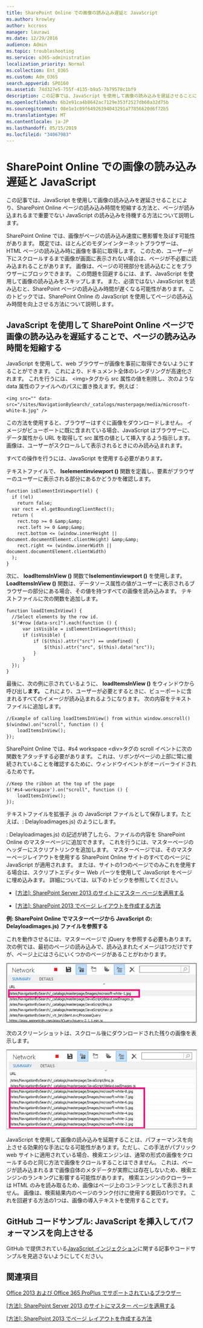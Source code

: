 ```yaml
---
title: SharePoint Online での画像の読み込み遅延と JavaScript
ms.author: krowley
author: kccross
manager: laurawi
ms.date: 12/29/2016
audience: Admin
ms.topic: troubleshooting
ms.service: o365-administration
localization_priority: Normal
ms.collection: Ent_O365
ms.custom: Adm_O365
search.appverid: SPO160
ms.assetid: 74d327e5-755f-4135-b9a5-7b79578c1bf9
description: この記事では、JavaScript を使用して画像の読み込みを遅延させることにより、SharePoint Online ページの読み込み時間を短縮する方法と、ページが読み込まれるまで重要でない JavaScript の読み込みを待機する方法について説明します。
ms.openlocfilehash: 6b2e91ca4b8642ac7129e353f2527db60a32d75b
ms.sourcegitcommit: 08e1e1c09f64926394043291a77856620d6f72b5
ms.translationtype: MT
ms.contentlocale: ja-JP
ms.lasthandoff: 05/15/2019
ms.locfileid: "34067983"
---
```

# <a name="delay-loading-images-and-javascript-in-sharepoint-online"></a>SharePoint Online での画像の読み込み遅延と JavaScript

この記事では、JavaScript を使用して画像の読み込みを遅延させることにより、SharePoint Online ページの読み込み時間を短縮する方法と、ページが読み込まれるまで重要でない JavaScript の読み込みを待機する方法について説明します。 
  
SharePoint Online では、画像がページの読み込み速度に悪影響を及ぼす可能性があります。 既定では、ほとんどのモダンインターネットブラウザーは、HTML ページの読み込み時に画像を事前に取得します。 このため、ユーザーが下にスクロールするまで画像が画面に表示されない場合は、ページが不必要に読み込まれることがあります。 画像は、ページの可視部分を読み込むことをブラウザーにブロックできます。 この問題を回避するには、まず、JavaScript を使用して画像の読み込みをスキップします。 また、必須ではない JavaScript を読み込むと、SharePoint ページの読み込み時間が遅くなる可能性があります。 このトピックでは、SharePoint Online の JavaScript を使用してページの読み込み時間を向上させる方法について説明します。 
  
## <a name="improve-page-load-times-by-delaying-image-loading-in-sharepoint-online-pages-by-using-javascript"></a>JavaScript を使用して SharePoint Online ページで画像の読み込みを遅延することで、ページの読み込み時間を短縮する

JavaScript を使用して、web ブラウザーが画像を事前に取得できないようにすることができます。 これにより、ドキュメント全体のレンダリングが高速化されます。 これを行うには、 \<img\>タグから src 属性の値を削除し、次のような data 属性のファイルへのパスに置き換えます。例えば：
  
```
<img src="" data-src="/sites/NavigationBySearch/_catalogs/masterpage/media/microsoft-white-8.jpg" />
```

この方法を使用すると、ブラウザーはすぐに画像をダウンロードしません。 イメージがビューポートに既に含まれている場合、JavaScript はブラウザーに、データ属性から URL を取得して src 属性の値として挿入するよう指示します。 画像は、ユーザーがスクロールして表示されるときにのみ読み込まれます。
  
すべての操作を行うには、JavaScript を使用する必要があります。
  
テキストファイルで、 **Iselementinviewport ()** 関数を定義し、要素がブラウザーのユーザーに表示される部分にあるかどうかを確認します。 
  
```
function isElementInViewport(el) {
  if (!el)
    return false;
  var rect = el.getBoundingClientRect();
  return (
    rect.top >= 0 &amp;&amp;
    rect.left >= 0 &amp;&amp;
    rect.bottom <= (window.innerHeight || document.documentElement.clientHeight) &amp;&amp;
    rect.right <= (window.innerWidth || document.documentElement.clientWidth) 
  );
}

```

次に、 **loadItemsInView ()** 関数で**Iselementinviewport ()** を使用します。 **LoadItemsInView ()** 関数は、データソース属性の値がユーザーに表示されるブラウザーの部分にある場合、その値を持つすべての画像を読み込みます。 テキストファイルに次の関数を追加します。 
  
```
function loadItemsInView() {
  //Select elements by the row id.
  $("#row [data-src]").each(function () {
      var isVisible = isElementInViewport(this);
      if (isVisible) {
          if ($(this).attr("src") == undefined) {
              $(this).attr("src", $(this).data("src"));
          }
      }
  });
}
```

最後に、次の例に示されているように、 **loadItemsInView ()** をウィンドウから呼び出し**ます。** これにより、ユーザーが必要とするときに、ビューポートに含まれるすべてのイメージが読み込まれるようになります。 次の内容をテキストファイルに追加します。 
  
```
//Example of calling loadItemsInView() from within window.onscroll()
$(window).on("scroll", function () {
    loadItemsInView();
});

```

SharePoint Online では、#s4 workspace \<div\>タグの scroll イベントに次の関数をアタッチする必要があります。 これは、リボンがページの上部に常に接続されていることを確認するために、ウィンドウイベントがオーバーライドされるためです。
  
```
//Keep the ribbon at the top of the page
$('#s4-workspace').on("scroll", function () {
    loadItemsInView();
});
```

テキストファイルを拡張子 .js の JavaScript ファイルとして保存します。たとえば、: Delayloadimages.js) のようにします。
  
: Delayloadimages.js) の記述が終了したら、ファイルの内容を SharePoint Online のマスターページに追加できます。 これを行うには、マスターページのヘッダーにスクリプトリンクを追加します。 マスターページでは、そのマスターページレイアウトを使用する SharePoint Online サイトのすべてのページに JavaScript が適用されます。 または、サイトの1つのページでのみこれを使用する場合は、スクリプトエディター Web パーツを使用して JavaScript をページに埋め込みます。 詳細については、以下のトピックを参照してください。
  
- [[方法]: SharePoint Server 2013 のサイトにマスター ページを適用する](https://go.microsoft.com/fwlink/p/?LinkId=525627)
    
- [[方法]: SharePoint 2013 でページ レイアウトを作成する方法](https://go.microsoft.com/fwlink/p/?LinkId=525628)
    
 **例: SharePoint Online でマスターページから JavaScript の: Delayloadimages.js) ファイルを参照する**
  
これを動作させるには、マスターページで jQuery を参照する必要もあります。 次の例では、最初のページの読み込みで、読み込まれたイメージは1つだけですが、ページ上にはさらにいくつかのページがあることがわかります。
  
![ページ上に読み込まれる 1 つのイメージが表示されたスクリーンショット](media/3d177ddb-67e5-43a7-b327-c9f9566ca937.png)
  
次のスクリーンショットは、スクロール後にダウンロードされた残りの画像を表示します。
  
![ページ上に読み込まれる複数のイメージが表示されたスクリーンショット](media/95eb2b14-f6a1-4eac-a5cb-96097e49514c.png)
  
JavaScript を使用して画像の読み込みを延期することは、パフォーマンスを向上させる効果的な手法になる可能性があります。ただし、この手法がパブリック web サイトに適用されている場合、検索エンジンは、通常の形式の画像をクロールするのと同じ方法で画像をクロールすることはできません。 これは、ページが読み込まれるまで画像自体のメタデータが実際には存在しないため、検索エンジンのランキングに影響する可能性があります。 検索エンジンのクローラーは HTML のみを読み取るため、画像はページ上のコンテンツとして表示されません。 画像は、検索結果内のページのランク付けに使用する要因の1つです。 これを回避する方法の1つは、画像の導入テキストを使用することです。
  
## <a name="github-code-sample-injecting-javascript-to-improve-performance"></a>GitHub コードサンプル: JavaScript を挿入してパフォーマンスを向上させる

GitHub で提供されている[JavaScript インジェクション](https://go.microsoft.com/fwlink/p/?LinkId=524759)に関する記事やコードサンプルを見逃さないようにしてください。 
  
## <a name="see-also"></a>関連項目

[Office 2013 および Office 365 ProPlus でサポートされているブラウザー](https://support.office.com/article/57342811-0dc4-4316-b773-20082ced8a82)
  
[[方法]: SharePoint Server 2013 のサイトにマスター ページを適用する](https://go.microsoft.com/fwlink/p/?LinkId=525627)
  
[[方法]: SharePoint 2013 でページ レイアウトを作成する方法](https://go.microsoft.com/fwlink/p/?LinkId=525628)

